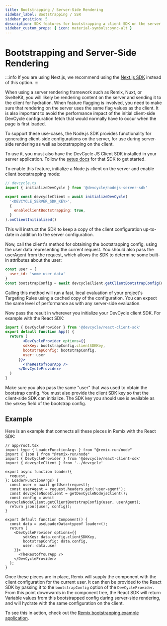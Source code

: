 ```yaml
---
title: Bootstrapping / Server-Side Rendering 
sidebar_label: Bootstrapping / SSR
sidebar_position: 5
description: SDK features for bootstrapping a client SDK on the server
sidebar_custom_props: { icon: material-symbols:sync-alt }
---
```


# Bootstrapping and Server-Side Rendering
:::info
If you are using Next.js, we recommend using the [Next.js SDK](/sdk/client-side-sdks/nextjs) instead of this option.
:::

When using a server rendering framework such as Remix, Nuxt, or SvelteKit, you will likely be rendering content on the server and sending it to the client for hydration. When feature flagging is involved, you need to make sure that rendering on the server uses the same flag values as the client. It is also important to avoid the performance impact of the initial client-side DevCycle configuration fetch that would normally have to occur when the page is first loaded.

To support these use-cases, the Node.js SDK provides functionality for generating client-side configurations on the server, for use during server-side rendering as well as bootstrapping on the client.

To use it, you must also have the DevCycle JS Client SDK installed in your server application. Follow the [setup docs](/sdk/client-side-sdks/javascript/javascript-install)
for that SDK to get started.

To enable this feature, initialize a Node.js client on the server and enable client bootstrapping mode:

```javascript
// devcycle.ts
import { initializeDevCycle } from '@devcycle/nodejs-server-sdk'

export const devcycleClient = await initializeDevCycle(
  '<DEVCYCLE_SERVER_SDK_KEY>',
  {
    enableClientBootstrapping: true,
  }
).onClientInitialized()
```

This will instruct the SDK to keep a copy of the client configuration up-to-date in addition to the server configuration.

Now, call the client's method for obtaining the bootstrapping config, using the user data representing the current request.
You should also pass the userAgent from the request, which allows the SDK to determine some built-in attributes about the user:

```javascript
const user = {
  user_id: 'some user data'
}
const bootstrapConfig = await devcycleClient.getClientBootstrapConfig(user, userAgent)
```

Calling this method will run a fast, local evaluation of your project's Targeting Rules using a cached copy of the configuration.
You can expect the same level of performance as with any server-side evaluation.

Now pass the result in wherever you initialize your DevCycle client SDK. For example with the React SDK:

```jsx
import { DevCycleProvider } from '@devcycle/react-client-sdk'
export default function App() {
  return (
        <DevCycleProvider options={{
        sdkKey: bootstrapConfig.clientSDKKey,
        bootstrapConfig: bootstrapConfig,
        user: user
      }}>
        <TheRestofYourApp />
      </DevCycleProvider>
  )
}
```

Make sure you also pass the same "user" that was used to obtain the bootstrap config. You must also provide the client SDK key
so that the client-side SDK can initialize. The SDK key you should use is available as the `sdkKey` field of the bootstrap config.

## Example
Here is an example that connects all these pieces in Remix with the React SDK:

```tsx
// app/root.tsx
import type { LoaderFunctionArgs } from "@remix-run/node"
import { json } from "@remix-run/node"
import { DevCycleProvider } from '@devcycle/react-client-sdk'
import { devcycleClient } from '../devcycle'

export async function loader({
  request,
}: LoaderFunctionArgs) {
  const user = await getUser(request);
  const userAgent = request.headers.get('user-agent');
  const devcycleNodeClient = getDevCycleNodejsClient();
  const config = await devcycleNodeClient.getClientBootstrapConfig(user, userAgent);
  return json({user, config});
}

export default function Component() {
  const data = useLoaderData<typeof loader>();
  return (
    <DevCycleProvider options={{
        sdkKey: data.config.clientSDKKey,
        bootstrapConfig: data.config,
        user: data.user
    }}>
      <TheRestofYourApp />
    </DevCycleProvider>
  );
}
```

Once these pieces are in place, Remix will supply the component with the client configuration for the current user. It can then
be provided to the React SDK by passing it to the `bootstrapConfig` option of the `DevCycleProvider`. From this point downwards in the component
 tree, the React SDK will return Variable values from this bootstrapped config during server-side rendering, and will hydrate with the same configuration on the client.

To see this in action, check out the [Remix bootstrapping example application](https://github.com/DevCycleHQ-Sandbox/bootstrap-example-remix).
